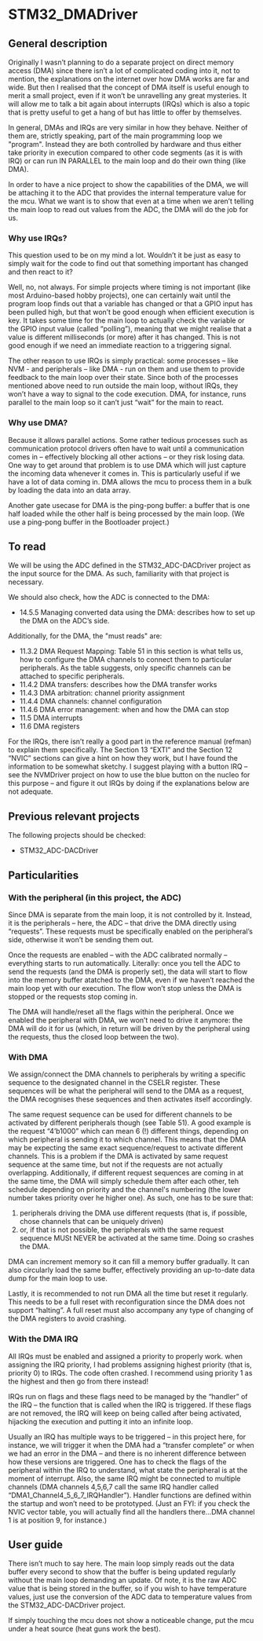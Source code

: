 # STM32_DMADriver

## General description
Originally I wasn’t planning to do a separate project on direct memory access (DMA) since there isn’t a lot of complicated coding into it, not to mention, the explanations on the internet over how DMA works are far and wide. But then I realised that the concept of DMA itself is useful enough to merit a small project, even if it won’t be unravelling any great mysteries. It will allow me to talk a bit again about interrupts (IRQs) which is also a topic that is pretty useful to get a hang of but has little to offer by themselves.

In general, DMAs and IRQs are very similar in how they behave. Neither of them are, strictly speaking, part of the main programming loop we "program". Instead they are both controlled by hardware and thus either take priority in execution compared to other code segments (as it is with IRQ) or can run IN PARALLEL to the main loop and do their own thing (like DMA).

In order to have a nice project to show the capabilities of the DMA, we will be attaching it to the ADC that provides the internal temperature value for the mcu. What we want is to show that even at a time when we aren’t telling the main loop to read out values from the ADC, the DMA will do the job for us.

### Why use IRQs?
This question used to be on my mind a lot. Wouldn’t it be just as easy to simply wait for the code to find out that something important has changed and then react to it?

Well, no, not always. For simple projects where timing is not important (like most Arduino-based hobby projects), one can certainly wait until the program loop finds out that a variable has changed or that a GPIO input has been pulled high, but that won’t be good enough when efficient execution is key. It takes some time for the main loop to actually check the variable or the GPIO input value (called “polling”), meaning that we might realise that a value is different milliseconds (or more) after it has changed. This is not good enough if we need an immediate reaction to a triggering signal.

The other reason to use IRQs is simply practical: some processes – like NVM - and peripherals – like DMA - run on them and use them to provide feedback to the main loop over their state. Since both of the processes mentioned above need to run outside the main loop, without IRQs, they won’t have a way to signal to the code execution. DMA, for instance, runs parallel to the main loop so it can’t just “wait” for the main to react.

### Why use DMA?
Because it allows parallel actions. Some rather tedious processes such as communication protocol drivers often have to wait until a communication comes in – effectively blocking all other actions – or they risk losing data. One way to get around that problem is to use DMA which will just capture the incoming data whenever it comes in. This is particularly useful if we have a lot of data coming in. DMA allows the mcu to process them in a bulk by loading the data into an data array.

Another gate usecase for DMA is the ping-pong buffer: a buffer that is one half loaded while the other half is being processed by the main loop. (We use a ping-pong buffer in the Bootloader project.)

## To read
We will be using the ADC defined in the STM32_ADC-DACDriver project as the input source for the DMA. As such, familiarity with that project is necessary.

We should also check, how the ADC is connected to the DMA:
-	14.5.5 Managing converted data using the DMA: describes how to set up the DMA on the ADC’s side.

Additionally, for the DMA, the "must reads" are:
-	11.3.2 DMA Request Mapping: Table 51 in this section is what tells us, how to configure the DMA channels to connect them to particular peripherals. As the table suggests, only specific channels can be attached to specific peripherals.
-	11.4.2 DMA transfers: describes how the DMA transfer works
-	11.4.3 DMA arbitration: channel priority assignment
-	11.4.4 DMA channels: channel configuration
-	11.4.6 DMA error management: when and how the DMA can stop
-	11.5 DMA interrupts
-	11.6 DMA registers

For the IRQs, there isn’t really a good part in the reference  manual (refman) to explain them specifically. The Section 13 “EXTI” and the Section 12 “NVIC” sections can give a hint on how they work, but I have found the information to be somewhat sketchy. I suggest playing with a button IRQ – see the NVMDriver project on how to use the blue button on the nucleo for this purpose – and figure it out IRQs by doing if the explanations below are not adequate.

## Previous relevant projects
The following projects should be checked:
- STM32_ADC-DACDriver

## Particularities
### With the peripheral (in this project, the ADC)

Since DMA is separate from the main loop, it is not controlled by it. Instead, it is the peripherals – here, the ADC – that drive the DMA directly using “requests”. These requests must be specifically enabled on the peripheral’s side, otherwise it won’t be sending them out.

Once the requests are enabled – with the ADC calibrated normally – everything starts to run automatically. Literally: once you tell the ADC to send the requests (and the DMA is properly set), the data will start to flow into the memory buffer atatched to the DMA, even if we haven’t reached the main loop yet with our execution. The flow won’t stop unless the DMA is stopped or the requests stop coming in.

The DMA will handle/reset all the flags within the peripheral. Once we enabled the peripheral with DMA, we won’t need to drive it anymore: the DMA will do it for us (which, in return will be driven by the peripheral using the requests, thus the closed loop between the two).

### With DMA
We assign/connect the DMA channels to peripherals by writing a specific sequence to the designated channel in the CSELR register. These sequences will be what the peripheral will send to the DMA as a request, the DMA recognises these sequences and then activates itself accordingly.

The same request sequence can be used for different channels to be activated by different peripherals though (see Table 51). A good example is the request “4’b1000” which can mean 6 (!) different things, depending on which peripheral is sending it to which channel. This means that the DMA may be expecting the same exact sequence/request to activate different channels. This is a problem if the DMA is activated by same request sequence at the same time, but not if the requests are not actually overlapping. Additionally, if different request sequences are coming in at the same time, the DMA will simply schedule them after each other, teh schedule depending on priority and the channel's numbering (the lower number takes priority over he higher one). As such, one has to be sure that:
1) peripherals driving the DMA use different requests (that is, if possible, chose channels that can be uniquely driven)
2) or, if that is not possible, the peripherals with the same request sequence MUSt NEVER be activated at the same time. Doing so crashes the DMA.

DMA can increment memory so it can fill a memory buffer gradually. It can also circularly load the same buffer, effectively providing an up-to-date data dump for the main loop to use.

Lastly, it is recommended to not run DMA all the time but reset it regularly. This needs to be a full reset with reconfiguration since the DMA does not support “halting”. A full reset must also accompany any type of changing of the DMA registers to avoid crashing.

### With the DMA IRQ
All IRQs must be enabled and assigned a priority to properly work. when assigning the IRQ priority, I had problems assigning highest priority (that is, priority 0) to IRQs. The code often crashed. I recommend using priority 1 as the highest and then go from there instead! 

IRQs run on flags and these flags need to be managed by the “handler” of the IRQ – the function that is called when the IRQ is triggered. If these flags are not removed, the IRQ will keep on being called after being activated, hijacking the execution and putting it into an infinite loop.

Usually an IRQ has multiple ways to be triggered – in this project here, for instance, we will trigger it when the DMA had a “transfer complete” or when we had an error in the DMA – and there is no inherent difference between how these versions are triggered. One has to check the flags of the peripheral within the IRQ to understand, what state the peripheral is at the moment of interrupt. Also, the same IRQ might be connected to multiple channels (DMA channels 4,5,6,7 call the same IRQ handler called “DMA1_Channel4_5_6_7_IRQHandler”). Handler functions are defined within the startup and won’t need to be prototyped. (Just an FYI: if you check the NVIC vector table, you will actually find all the handlers there…DMA channel 1 is at position 9, for instance.)

## User guide
There isn’t much to say here.  The main loop simply reads out the data buffer every second to show that the buffer is being updated regularly without the main loop demanding an update. Of note, it is the raw ADC value that is being stored in the buffer, so if you wish to have temperature values, just use the conversion of the ADC data to temperature values from the STM32_ADC-DACDriver project.

If simply touching the mcu does not show a noticeable change, put the mcu under a heat source (heat guns work the best).
